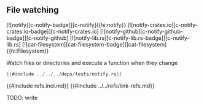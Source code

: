 ## File watching

[![notify][c-notify-badge]][c-notify]{{hi:notify}}
[![notify-crates.io][c-notify-crates.io-badge]][c-notify-crates.io]
[![notify-github][c-notify-github-badge]][c-notify-github]
[![notify-lib.rs][c-notify-lib.rs-badge]][c-notify-lib.rs]
[![cat-filesystem][cat-filesystem-badge]][cat-filesystem]{{hi:Filesystem}}

Watch files or directories and execute a function when they change

```rust
{{#include ../../../deps/tests/notify.rs}}
```

{{#include refs.incl.md}}
{{#include ../../refs/link-refs.md}}

<div class="hidden">
TODO: write
</div>
